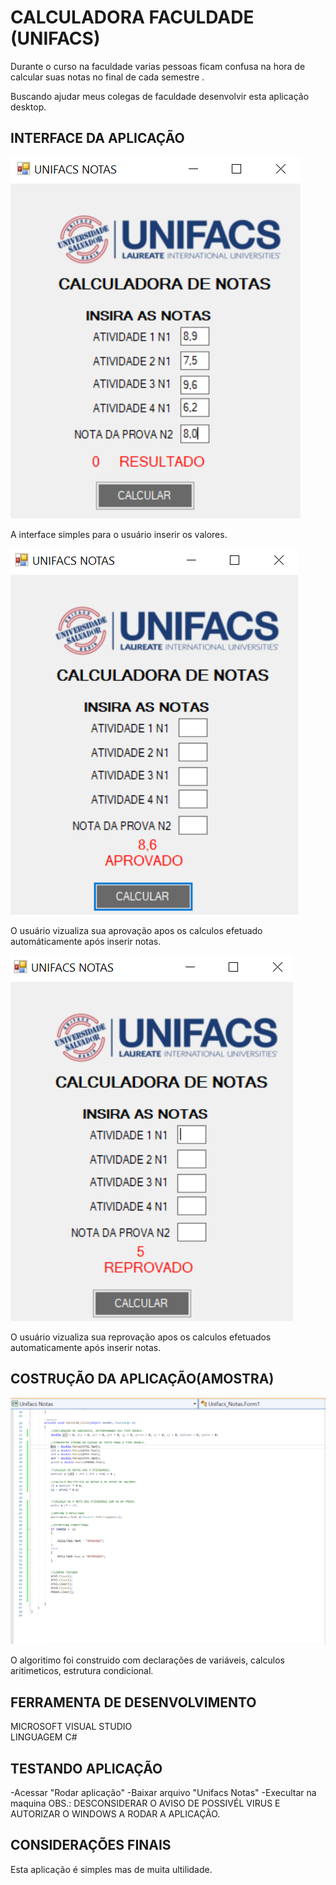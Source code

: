 #  CALCULADORA  FACULDADE  (UNIFACS)

Durante o  curso na faculdade varias pessoas  ficam confusa  na hora de 
calcular suas notas no final de cada semestre .

Buscando ajudar meus colegas de faculdade  desenvolvir esta aplicação  desktop.

## INTERFACE DA APLICAÇÃO

![foto da interface 1](https://github.com/Sulemam-Ba/CalculadoraUnifacs/blob/main/foto%20interface%201.PNG)

A interface simples para o usuário inserir  os valores.


![foto da interface 2](https://github.com/Sulemam-Ba/CalculadoraUnifacs/blob/main/foto%20interface%202.PNG)

O usuário  vizualiza  sua aprovação  apos  os calculos  efetuado automáticamente  após inserir notas.


![fotos da interface  3 ](https://github.com/Sulemam-Ba/CalculadoraUnifacs/blob/main/foto%20interface%203.PNG)

O usuário vizualiza sua reprovação apos os calculos efetuados automaticamente  após  inserir  notas.


## COSTRUÇÃO DA APLICAÇÃO(AMOSTRA)

![foto codigo](https://github.com/Sulemam-Ba/CalculadoraUnifacs/blob/main/foto%20codigo.PNG)

O algoritimo foi construido  com declarações de variáveis,  calculos aritimeticos, estrutura condicional.


## FERRAMENTA DE DESENVOLVIMENTO

MICROSOFT  VISUAL STUDIO  
LINGUAGEM  C#


## TESTANDO APLICAÇÃO

-Acessar "Rodar  aplicação"
-Baixar arquivo "Unifacs Notas"
-Execultar na maquina
OBS.: DESCONSIDERAR O AVISO DE POSSIVÉL VIRUS E AUTORIZAR O WINDOWS A RODAR A APLICAÇÃO.


## CONSIDERAÇÕES FINAIS
Esta aplicação é simples mas de muita ultilidade. 
